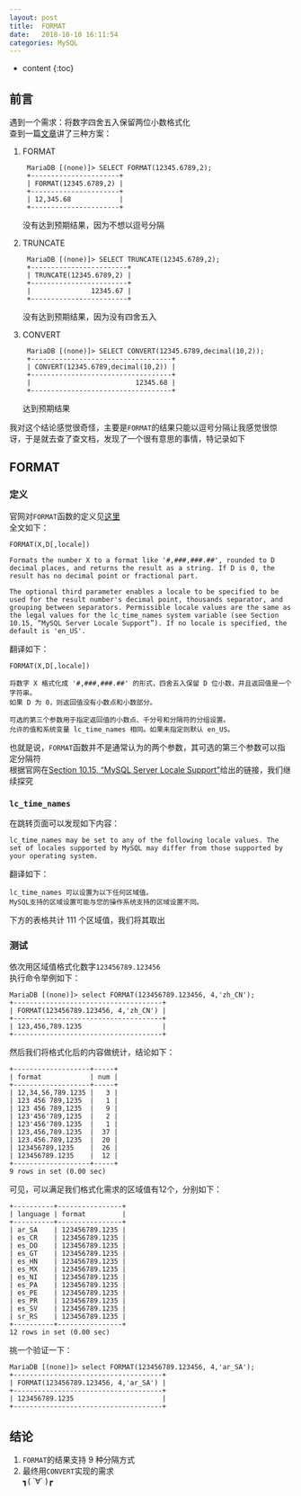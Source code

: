 ```yaml
---
layout: post
title:  FORMAT
date:   2018-10-10 16:11:54
categories: MySQL
---
```


* content
{:toc}

## 前言

遇到一个需求：将数字四舍五入保留两位小数格式化  
查到一篇[文章](https://www.jb51.net/article/44378.htm)讲了三种方案：  

1. FORMAT

		MariaDB [(none)]> SELECT FORMAT(12345.6789,2);
		+----------------------+
		| FORMAT(12345.6789,2) |
		+----------------------+
		| 12,345.68            |
		+----------------------+

	没有达到预期结果，因为不想以逗号分隔

2. TRUNCATE

		MariaDB [(none)]> SELECT TRUNCATE(12345.6789,2);
		+------------------------+
		| TRUNCATE(12345.6789,2) |
		+------------------------+
		|               12345.67 |
		+------------------------+
	
	没有达到预期结果，因为没有四舍五入

3. CONVERT

		MariaDB [(none)]> SELECT CONVERT(12345.6789,decimal(10,2));
		+-----------------------------------+
		| CONVERT(12345.6789,decimal(10,2)) |
		+-----------------------------------+
		|                          12345.68 |
		+-----------------------------------+
		
	达到预期结果

我对这个结论感觉很奇怪，主要是```FORMAT```的结果只能以逗号分隔让我感觉很惊讶，于是就去查了查文档，发现了一个很有意思的事情，特记录如下

## FORMAT

### 定义

官网对```FORMAT```函数的定义见[这里](https://dev.mysql.com/doc/refman/8.0/en/string-functions.html#function_format)  
全文如下：  

	FORMAT(X,D[,locale])
	
	Formats the number X to a format like '#,###,###.##', rounded to D decimal places, and returns the result as a string. If D is 0, the result has no decimal point or fractional part.
	
	The optional third parameter enables a locale to be specified to be used for the result number's decimal point, thousands separator, and grouping between separators. Permissible locale values are the same as the legal values for the lc_time_names system variable (see Section 10.15, “MySQL Server Locale Support”). If no locale is specified, the default is 'en_US'.
	
翻译如下：  

	FORMAT(X,D[,locale])
	
	将数字 X 格式化成 '#,###,###.##' 的形式，四舍五入保留 D 位小数，并且返回值是一个字符串。
	如果 D 为 0，则返回值没有小数点和小数部分。
	
	可选的第三个参数用于指定返回值的小数点、千分号和分隔符的分组设置。
	允许的值和系统变量 lc_time_names 相同。如果未指定则默认 en_US。
	
也就是说，```FORMAT```函数并不是通常认为的两个参数，其可选的第三个参数可以指定分隔符  
根据官网在[Section 10.15, “MySQL Server Locale Support”](https://dev.mysql.com/doc/refman/8.0/en/locale-support.html)给出的链接，我们继续探究

### ```lc_time_names```
	
在跳转页面可以发现如下内容：

	lc_time_names may be set to any of the following locale values. The set of locales supported by MySQL may differ from those supported by your operating system.
	
翻译如下：

	lc_time_names 可以设置为以下任何区域值。
	MySQL支持的区域设置可能与您的操作系统支持的区域设置不同。
	
下方的表格共计 111 个区域值，我们将其取出

### 测试

依次用区域值格式化数字```123456789.123456```  
执行命令举例如下：

	MariaDB [(none)]> select FORMAT(123456789.123456, 4,'zh_CN');
	+-------------------------------------+
	| FORMAT(123456789.123456, 4,'zh_CN') |
	+-------------------------------------+
	| 123,456,789.1235                    |
	+-------------------------------------+
	
然后我们将格式化后的内容做统计，结论如下：

	+-------------------+-----+
	| format            | num |
	+-------------------+-----+
	| 12,34,56,789.1235 |   3 |
	| 123 456 789,1235  |   1 |
	| 123 456 789,1235  |   9 |
	| 123'456'789,1235  |   2 |
	| 123'456'789.1235  |   1 |
	| 123,456,789.1235  |  37 |
	| 123.456.789,1235  |  20 |
	| 123456789,1235    |  26 |
	| 123456789.1235    |  12 |
	+-------------------+-----+
	9 rows in set (0.00 sec)
	
可见，可以满足我们格式化需求的区域值有12个，分别如下：

	+----------+----------------+
	| language | format         |
	+----------+----------------+
	| ar_SA    | 123456789.1235 |
	| es_CR    | 123456789.1235 |
	| es_DO    | 123456789.1235 |
	| es_GT    | 123456789.1235 |
	| es_HN    | 123456789.1235 |
	| es_MX    | 123456789.1235 |
	| es_NI    | 123456789.1235 |
	| es_PA    | 123456789.1235 |
	| es_PE    | 123456789.1235 |
	| es_PR    | 123456789.1235 |
	| es_SV    | 123456789.1235 |
	| sr_RS    | 123456789.1235 |
	+----------+----------------+
	12 rows in set (0.00 sec)
	
挑一个验证一下：

	MariaDB [(none)]> select FORMAT(123456789.123456, 4,'ar_SA');
	+-------------------------------------+
	| FORMAT(123456789.123456, 4,'ar_SA') |
	+-------------------------------------+
	| 123456789.1235                      |
	+-------------------------------------+

## 结论

1. ```FORMAT```的结果支持 9 种分隔方式  
2. 最终用```CONVERT```实现的需求  
┓( ´∀` )┏

